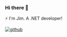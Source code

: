 ### Hi there 👋

⚡ I'm Jim. A .NET developer!

<a href="google.com">![github](https://img.shields.io/badge/GitHub-000000?style=for-the-badge&logo=GitHub&logoColor=white)</a>
